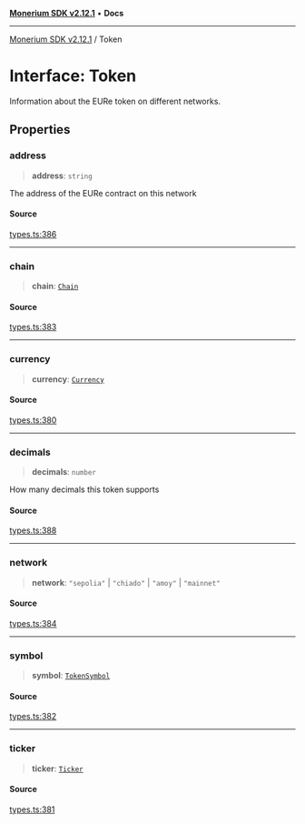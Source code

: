 [**Monerium SDK v2.12.1**](../README.md) • **Docs**

---

[Monerium SDK v2.12.1](../README.md) / Token

# Interface: Token

Information about the EURe token on different networks.

## Properties

### address

> **address**: `string`

The address of the EURe contract on this network

#### Source

[types.ts:386](https://github.com/monerium/js-monorepo/blob/69aafbf665e06fb1fab9775ca5ee0ba5fb9dbc84/packages/sdk/src/types.ts#L386)

---

### chain

> **chain**: [`Chain`](../type-aliases/Chain.md)

#### Source

[types.ts:383](https://github.com/monerium/js-monorepo/blob/69aafbf665e06fb1fab9775ca5ee0ba5fb9dbc84/packages/sdk/src/types.ts#L383)

---

### currency

> **currency**: [`Currency`](../enumerations/Currency.md)

#### Source

[types.ts:380](https://github.com/monerium/js-monorepo/blob/69aafbf665e06fb1fab9775ca5ee0ba5fb9dbc84/packages/sdk/src/types.ts#L380)

---

### decimals

> **decimals**: `number`

How many decimals this token supports

#### Source

[types.ts:388](https://github.com/monerium/js-monorepo/blob/69aafbf665e06fb1fab9775ca5ee0ba5fb9dbc84/packages/sdk/src/types.ts#L388)

---

### network

> **network**: `"sepolia"` \| `"chiado"` \| `"amoy"` \| `"mainnet"`

#### Source

[types.ts:384](https://github.com/monerium/js-monorepo/blob/69aafbf665e06fb1fab9775ca5ee0ba5fb9dbc84/packages/sdk/src/types.ts#L384)

---

### symbol

> **symbol**: [`TokenSymbol`](../type-aliases/TokenSymbol.md)

#### Source

[types.ts:382](https://github.com/monerium/js-monorepo/blob/69aafbf665e06fb1fab9775ca5ee0ba5fb9dbc84/packages/sdk/src/types.ts#L382)

---

### ticker

> **ticker**: [`Ticker`](../type-aliases/Ticker.md)

#### Source

[types.ts:381](https://github.com/monerium/js-monorepo/blob/69aafbf665e06fb1fab9775ca5ee0ba5fb9dbc84/packages/sdk/src/types.ts#L381)
